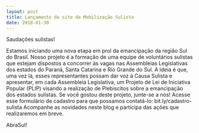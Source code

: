 ```yaml
---
layout: post
title: Lançamento do site da Mobilização Sulista
date: 2018-01-30
---
```


Saudações sulistas!

Estamos iniciando uma nova etapa em prol da emancipação da região Sul do Brasil.
Nosso projeto é a formação de uma equipe de voluntários sulistas que estejam dispostos a concorrer às vagas nas Assembleias Legislativas dos estados do Paraná, Santa Catarina e Rio Grande do Sul.
A ideia é que, uma vez lá, esses representantes possam dar voz à Causa Sulista e apresentar, em cada Assembleia Legislativa, um Projeto de Lei de Iniciativa Popular (PLIP) visando a realização de Plebiscitos sobre a emancipação dos estados sulistas.
Se você gostou deste projeto, junte-se a nós!
Acesse esse formulário de cadastro para que possamos contatá-lo: bit.ly/cadastro-sulista
Acompanhe as novidades neste blog e participa das ações que realizaremos em breve.

AbraSul!
